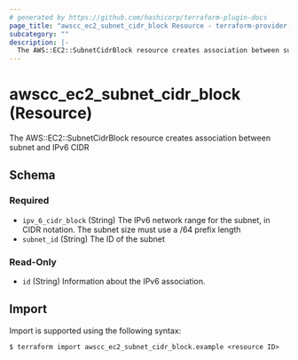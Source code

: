 ```yaml
---
# generated by https://github.com/hashicorp/terraform-plugin-docs
page_title: "awscc_ec2_subnet_cidr_block Resource - terraform-provider-awscc"
subcategory: ""
description: |-
  The AWS::EC2::SubnetCidrBlock resource creates association between subnet and IPv6 CIDR
---
```


# awscc_ec2_subnet_cidr_block (Resource)

The AWS::EC2::SubnetCidrBlock resource creates association between subnet and IPv6 CIDR



<!-- schema generated by tfplugindocs -->
## Schema

### Required

- `ipv_6_cidr_block` (String) The IPv6 network range for the subnet, in CIDR notation. The subnet size must use a /64 prefix length
- `subnet_id` (String) The ID of the subnet

### Read-Only

- `id` (String) Information about the IPv6 association.

## Import

Import is supported using the following syntax:

```shell
$ terraform import awscc_ec2_subnet_cidr_block.example <resource ID>
```
